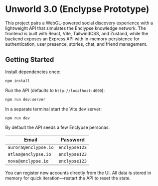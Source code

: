 # Unworld 3.0 (Enclypse Prototype)

This project pairs a WebGL-powered social discovery experience with a lightweight API that simulates the Enclypse knowledge network. The frontend is built with React, Vite, TailwindCSS, and Zustand, while the backend exposes an Express API with in-memory persistence for authentication, user presence, stories, chat, and friend management.

## Getting Started

Install dependencies once:

```bash
npm install
```

Run the API (defaults to `http://localhost:4000`):

```bash
npm run dev:server
```

In a separate terminal start the Vite dev server:

```bash
npm run dev
```

By default the API seeds a few Enclypse personas:

| Email | Password |
| --- | --- |
| `aurora@enclypse.io` | `enclypse123` |
| `atlas@enclypse.io` | `enclypse123` |
| `nova@enclypse.io` | `enclypse123` |

You can register new accounts directly from the UI. All data is stored in memory for quick iteration—restart the API to reset the state.